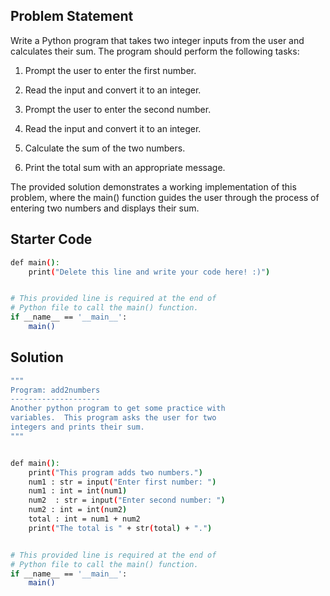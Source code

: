 ## Problem Statement

Write a Python program that takes two integer inputs from the user and calculates their sum. The program should perform the following tasks:

1. Prompt the user to enter the first number.

2. Read the input and convert it to an integer.

3. Prompt the user to enter the second number.

4. Read the input and convert it to an integer.

5. Calculate the sum of the two numbers.

6. Print the total sum with an appropriate message.

The provided solution demonstrates a working implementation of this problem, where the main() function guides the user through the process of entering two numbers and displays their sum.

## Starter Code

```bash
def main():
    print("Delete this line and write your code here! :)")


# This provided line is required at the end of
# Python file to call the main() function.
if __name__ == '__main__':
    main()
```

## Solution

```bash
"""
Program: add2numbers
--------------------
Another python program to get some practice with
variables.  This program asks the user for two
integers and prints their sum.
"""


def main():
    print("This program adds two numbers.")
    num1 : str = input("Enter first number: ")
    num1 : int = int(num1)
    num2  : str = input("Enter second number: ")
    num2 : int = int(num2)
    total : int = num1 + num2
    print("The total is " + str(total) + ".")


# This provided line is required at the end of
# Python file to call the main() function.
if __name__ == '__main__':
    main()
```
